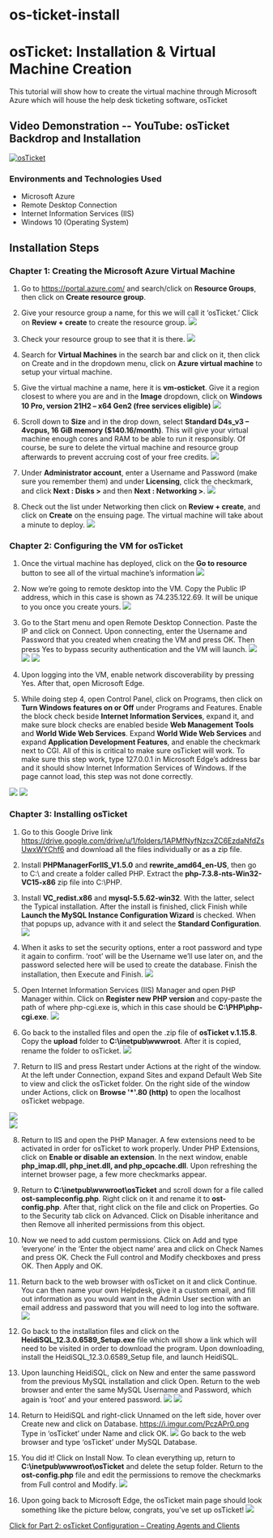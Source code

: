# os-ticket-install

# osTicket: Installation & Virtual Machine Creation
This tutorial will show how to create the virtual machine through Microsoft Azure which will house the help desk ticketing software, osTicket

## Video Demonstration -- YouTube: osTicket Backdrop and Installation
[![osTicket](http://i.imgur.com/rnBht8B.png)](http://youtu.be/FpdC_98Ekgs)

### Environments and Technologies Used
+ Microsoft Azure
+ Remote Desktop Connection
+	Internet Information Services (IIS)
+	Windows 10 (Operating System)


## Installation Steps
### Chapter 1: Creating the Microsoft Azure Virtual Machine
1.	Go to https://portal.azure.com/ and search/click on <b>Resource Groups</b>, then click on <b>Create resource group</b>.

2.	Give your resource group a name, for this we will call it ‘osTicket.’ Click on <b>Review + create</b> to create the resource group. ![](https://i.imgur.com/RS42CI5.png) 

3.	Check your resource group to see that it is there. ![](https://i.imgur.com/prG54jp.png)

4.	Search for <b>Virtual Machines</b> in the search bar and click on it, then click on Create and in the dropdown menu, click on <b>Azure virtual machine</b> to setup your virtual machine.

5.	Give the virtual machine a name, here it is <b>vm-osticket</b>. Give it a region closest to where you are and in the <b>Image</b> dropdown, click on <b>Windows 10 Pro, version 21H2 – x64 Gen2 (free services eligible)</b> ![](https://i.imgur.com/VUsmK9w.png)

6.	Scroll down to <b>Size</b> and in the drop down, select <b>Standard D4s_v3 – 4vcpus, 16 GiB memory ($140.16/month)</b>. This will give your virtual machine enough cores and RAM to be able to run it responsibly. Of course, be sure to delete the virtual machine and resource group afterwards to prevent accruing cost of your free credits. ![](https://i.imgur.com/y4F5EuX.png)

7.	Under <b>Administrator account</b>, enter a Username and Password (make sure you remember them) and under <b>Licensing</b>, click the checkmark, and click <b>Next : Disks ></b>  and then <b>Next : Networking ></b>. 
![](https://i.imgur.com/ucY0LFK.png)

8.	Check out the list under Networking then click on <b>Review + create</b>, and click on <b>Create</b> on the ensuing page. The virtual machine will take about a minute to deploy. ![](https://i.imgur.com/Qdu0Lyv.png)

### Chapter 2: Configuring the VM for osTicket
1.	Once the virtual machine has deployed, click on the <b>Go to resource</b> button to see all of the virtual machine’s information ![](https://i.imgur.com/ceogmYP.png)

2.	Now we’re going to remote desktop into the VM. Copy the Public IP address, which in this case is shown as 74.235.122.69. It will be unique to you once you create yours. ![](https://i.imgur.com/8HjBBdg.png)

3.	Go to the Start menu and open Remote Desktop Connection. Paste the IP and click on Connect. Upon connecting, enter the Username and Password that you created when creating the VM and press OK. Then press Yes to bypass security authentication and the VM will launch. ![](https://i.imgur.com/2KmcenT.png) ![](https://i.imgur.com/Xs5HkQM.png) ![](https://i.imgur.com/XY9nBAk.png)

4.	Upon logging into the VM, enable network discoverability by pressing Yes. After that, open Microsoft Edge.

5.	While doing step 4, open Control Panel, click on Programs, then click on <b>Turn Windows features on or Off</b> under Programs and Features. Enable the block check beside <b>Internet Information Services</b>, expand it, and make sure block checks are enabled beside <b>Web Management Tools</b> and <b>World Wide Web Services</b>. Expand <b>World Wide Web Services</b> and expand <b>Application Development Features</b>, and enable the checkmark next to CGI.
All of this is critical to make sure osTicket will work. To make sure this step work, type 127.0.0.1 in Microsoft Edge’s address bar and it should show Internet Information Services of Windows. If the page cannot load, this step was not done correctly.

![](https://i.imgur.com/cWs3XoE.png) ![](https://i.imgur.com/WgH8z7U.png )

### Chapter 3: Installing osTicket
1.	Go to this Google Drive link https://drive.google.com/drive/u/1/folders/1APMfNyfNzcxZC6EzdaNfdZsUwxWYChf6 and download all the files individually or as a zip file.

2.	Install <b>PHPManagerForIIS_V1.5.0</b> and <b>rewrite_amd64_en-US</b>, then go to C:\ and create a folder called PHP. Extract the <b>php-7.3.8-nts-Win32-VC15-x86</b> zip file into C:\PHP.

3.	Install <b>VC_redist.x86</b> and <b>mysql-5.5.62-win32</b>. With the latter, select the Typical installation. After the install is finished, click Finish while <b>Launch the MySQL Instance Configuration Wizard</b> is checked. When that popups up, advance with it and select the <b>Standard Configuration</b>. ![](https://i.imgur.com/vL0wv4R.png)

4.	When it asks to set the security options, enter a root password and type it again to confirm. ‘root’ will be the Username we’ll use later on, and the password selected here will be used to create the database. Finish the installation, then Execute and Finish. ![](https://i.imgur.com/WB0vc15.png)

5.	Open Internet Information Services (IIS) Manager and open PHP Manager within. Click on <b>Register new PHP version</b> and copy-paste the path of where php-cgi.exe is, which in this case should be <b>C:\PHP\php-cgi.exe</b>. ![](https://i.imgur.com/pybLKhh.png)

6.	Go back to the installed files and open the .zip file of <b>osTicket v.1.15.8</b>. Copy the <b>upload</b> folder to <b>C:\inetpub\wwwroot</b>. After it is copied, rename the folder to osTicket. ![](https://i.imgur.com/YBVY6Qi.png)

7.	Return to IIS and press Restart under Actions at the right of the window. At the left under Connection, expand Sites and expand Default Web Site to view and click the osTicket folder. On the right side of the window under Actions, click on <b>Browse '\*'.80 (http)</b> to open the localhost osTicket webpage.

![](https://i.imgur.com/2tHXfz8.png) <br/>
![](https://i.imgur.com/DVUpSoP.png)

8.	Return to IIS and open the PHP Manager. A few extensions need to be activated in order for osTicket to work properly. Under PHP Extensions, click on <b>Enable or disable an extension</b>. In the next window, enable <b>php_imap.dll, php_inet.dll, and php_opcache.dll</b>. Upon refreshing the internet browser page, a few more checkmarks appear.

9.	Return to <b>C:\inetpub\wwwroot\osTicket</b> and scroll down for a file called <b>ost-sampleconfig.php</b>. Right click on it and rename it to <b>ost-config.php</b>. After that, right click on the file and click on Properties. Go to the Security tab click on Advanced. Click on Disable inheritance and then Remove all inherited permissions from this object.

10.	Now we need to add custom permissions. Click on Add and type ‘everyone’ in the ‘Enter the object name’ area and click on Check Names and press OK. Check the Full control and Modify checkboxes and press OK. Then Apply and OK.

11.	Return back to the web browser with osTicket on it and click Continue. You can then name your own Helpdesk, give it a custom email, and fill out information as you would want in the Admin User section with an email address and password that you will need to log into the software. <br/>
![](https://i.imgur.com/M2F2pRV.png)

12.	Go back to the installation files and click on the <b>HeidiSQL_12.3.0.6589_Setup.exe</b> file which will show a link which will need to be visited in order to download the program. Upon downloading, install the HeidiSQL_12.3.0.6589_Setup file, and launch HeidiSQL.

13.	Upon launching HeidiSQL, click on New and enter the same password from the previous MySQL installation and click Open. Return to the web browser and enter the same MySQL Username and Password, which again is ‘root’ and your entered password. ![](https://i.imgur.com/LWZipba.png) ![](https://i.imgur.com/1WnetbU.png)

14.	Return to HeidiSQL and right-click Unnamed on the left side, hover over Create new and click on Database. https://i.imgur.com/PczAPr0.png Type in ‘osTicket’ under Name and click OK. 
![](https://i.imgur.com/UgfOm2k.png)
Go back to the web browser and type ‘osTicket’ under MySQL Database.

15.	You did it! Click on Install Now. To clean everything up, return to <b>C:\inetpub\wwwroot\osTicket</b> and delete the setup folder. Return to the <b>ost-config.php</b> file and edit the permissions to remove the checkmarks from Full control and Modify. ![](https://i.imgur.com/UypVMRq.png)

16.	Upon going back to Microsoft Edge, the osTicket main page should look something like the picture below, congrats, you’ve set up osTicket! ![](https://i.imgur.com/AF6VwUs.png)


<a href="https://github.com/Rashon5/osticket-config">Click for Part 2: osTicket Configuration – Creating Agents and Clients</a>
